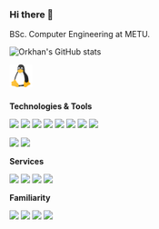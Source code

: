 ### Hi there 👋

<!--
**OrkhanS/OrkhanS** is a ✨ _special_ ✨ repository because its `README.md` (this file) appears on your GitHub profile.


- 🔭 I’m currently working on ...
- 🌱 I’m currently learning ...
- ⚡ Fun fact: ...
-->
BSc. Computer Engineering at METU.


![Orkhan's GitHub stats](https://github-readme-stats.vercel.app/api?username=orkhanS&show_icons=true&count_private=true)

<img align="left" alt="Git" width="40px" height="40px" src="https://github.com/OrkhanS/OrkhanS/raw/main/linux.png" />
<br><br><br>



<b>Technologies & Tools</b>

![](https://img.shields.io/badge/-informational?style=flat&logo=c&logoColor=white&color=blue)
![](https://img.shields.io/badge/Python-informational?style=flat&logo=python&logoColor=white&color=blue)
![](https://img.shields.io/badge/-Php-informational?style=flat&logo=php&logoColor=white&color=blue)
![](https://img.shields.io/badge/Django-informational?style=flat&logo=django&logoColor=white&color=2bbc8a)
![](https://img.shields.io/badge/Flask-informational?style=flat&logo=flask&logoColor=white&color=grey)
![](https://img.shields.io/badge/-Larevel-informational?style=flat&logo=laravel&logoColor=white&color=red)
![](https://img.shields.io/badge/-MySQL-informational?style=flat&logo=mysql&logoColor=white&color=orange)
![](https://img.shields.io/badge/-PostgreSQL-informational?style=flat&logo=postgresql&logoColor=white&color=blue)


![](https://img.shields.io/badge/-Docker-informational?style=flat&logo=docker&logoColor=white&color=02569B)
![](https://img.shields.io/badge/-Kubernetes-informational?style=flat&logo=kubernetes&logoColor=white&color=blue)



<b>Services</b>

![](https://img.shields.io/badge/-AWS.EC2-informational?style=flat&logo=amazon-aws&logoColor=white&color=232F3E)
![](https://img.shields.io/badge/-AWS.S3-informational?style=flat&logo=amazon-s3&logoColor=white&color=red)
![](https://img.shields.io/badge/-Google.Compute-informational?style=flat&logo=google-cloud&logoColor=white&color=4285F4)
![](https://img.shields.io/badge/-Google.Storages-informational?style=flat&logo=icloud&logoColor=white&color=4285F4)


<b>Familiarity</b>

![](https://img.shields.io/badge/HTML-informational?style=flat&logo=html5&logoColor=white&color=2bbc8a)
![](https://img.shields.io/badge/CSS-informational?style=flat&logo=css3&logoColor=white&color=1572B6)
![](https://img.shields.io/badge/Js-informational?style=flat&logo=javascript&logoColor=white&color=orange)
![](https://img.shields.io/badge/Flutter-informational?style=flat&logo=flutter&logoColor=white&color=02569B)

